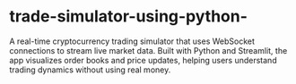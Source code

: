 # trade-simulator-using-python-
A real-time cryptocurrency trading simulator that uses WebSocket connections to stream live market data. Built with Python and Streamlit, the app visualizes order books and price updates, helping users understand trading dynamics without using real money.
